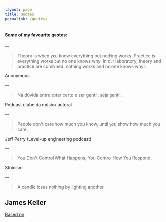 ```yaml
---
layout: page
title: Quotes
permalink: /quotes/
---
```


#### Some of my favourite quotes:

--

> Theory is when you know everything but nothing works. Practice is everything works but no one knows why. In our laboratory, theory and practice are combined: nothing works and no one knows why!.

Anonymous

--

> Na dúvida entre estar certo e ser gentil, seja gentil.

Podcast clube da música autoral

--

> People don't care how much you know, until you show how much you care.

Jeff Perry (Level-up engineering podcast)
<br>

--

> You Don't Control What Happens, You Control How You Respond.

Stoicism
<br>

--

> A candle loses nothing by lighting another.

James Keller
<br>
--

[Based on](https://simonecarletti.com/quotes/).
